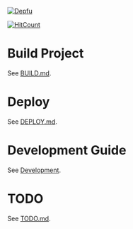 [![Depfu](https://badges.depfu.com/badges/78673e9781f52343afe3ca4269b4dda8/overview.svg)](https://depfu.com/github/5fpro/rails-template)

[![HitCount](http://hits.dwyl.io/5fpro/rails-template.svg)](http://hits.dwyl.io/5fpro/rails-template)

Build Project
=======

See [BUILD.md](doc/BUILD.md).

Deploy
=======

See [DEPLOY.md](doc/DEPLOY.md).

Development Guide
=======

See [Development](doc/development).

TODO
=======

See [TODO.md](doc/TODO.md).
